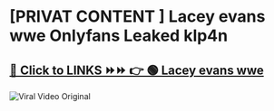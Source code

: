 
 # [PRIVAT CONTENT ] Lacey evans wwe Onlyfans Leaked klp4n

## <h2><a href="https://clipsfans.com/Lacey_evans_wwe&ref=git">🔗 Click to LINKS ⏩⏩ 👉 🟢 Lacey evans wwe </a></h2>

<a href="https://clipsfans.com/Lacey_evans_wwe&ref=git" rel="nofollow" data-target="animated-image.originalLink"><img src="https://i.ibb.co.com/xMMVF88/686577567.gif" alt="Viral Video Original" style="max-width: 100%; display: inline-block;" data-target="animated-image.originalImage"></a>


